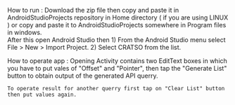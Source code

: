 How to run :
                Download the zip file then copy and paste it in AndroidStudioProjects repository in Home directory ( if you are using LINUX ) or copy and paste it to AndroidStudioProjects somewhere in Program files in windows.  
                After this open Android Studio then 
                        1) From the Android Studio menu select File > New > Import Project.
                        2) Select CRATSO from the list.
                        
How to operate app : 
                        Opening Activity contains two EditText boxes in which you have to put vales of "Offset" and "Pointer", then tap the "Generate List" button to obtain output of the generated API querry.

    To operate result for another querry first tap on "Clear List" button then put values again.
